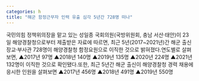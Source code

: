 ```yaml
---
categories: h
title: "해군 함정근무자 인력 유출 심각 5년간 728명 떠나"
---
```

국민의힘 정책위의장을 맡고 있는 성일종 국회의원(국방위원회, 충남 서산·태안)이 23일 해양경찰청으로부터 제출받은 자료에 따르면, 최근 5년(2017~2021년)간 해군 출신 장교·부사관 728명이 해양경찰청 함정요원으로 이직한 것으로 밝혀졌다.연도별로 살펴보면, ▲2017년 97명 ▲2018년 140명 ▲2019년 135명 ▲2020년 224명 ▲2021년 132명이 이직한 것으로 확인됐다.또한, 최근 5년간 해군 출신이 해양경찰청 경력 채용에 응시한 인원을 살펴보면 ▲2017년 456명 ▲2018년 491명 ▲2019년 550명